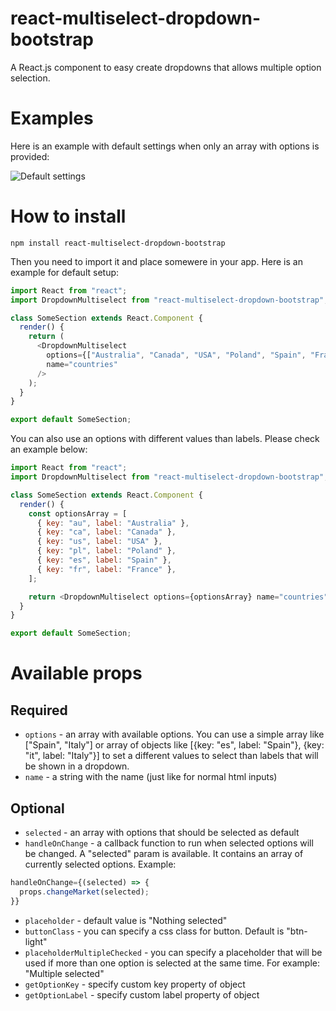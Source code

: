 # react-multiselect-dropdown-bootstrap

A React.js component to easy create dropdowns that allows multiple option selection.

# Examples

Here is an example with default settings when only an array with options is provided:

![Default settings](https://s6.gifyu.com/images/a6eab38b3456122ba.gif)

# How to install

```
npm install react-multiselect-dropdown-bootstrap
```

Then you need to import it and place somewere in your app. Here is an example for default setup:

```js
import React from "react";
import DropdownMultiselect from "react-multiselect-dropdown-bootstrap";

class SomeSection extends React.Component {
  render() {
    return (
      <DropdownMultiselect
        options={["Australia", "Canada", "USA", "Poland", "Spain", "France"]}
        name="countries"
      />
    );
  }
}

export default SomeSection;
```

You can also use an options with different values than labels. Please check an example below:

```js
import React from "react";
import DropdownMultiselect from "react-multiselect-dropdown-bootstrap";

class SomeSection extends React.Component {
  render() {
    const optionsArray = [
      { key: "au", label: "Australia" },
      { key: "ca", label: "Canada" },
      { key: "us", label: "USA" },
      { key: "pl", label: "Poland" },
      { key: "es", label: "Spain" },
      { key: "fr", label: "France" },
    ];

    return <DropdownMultiselect options={optionsArray} name="countries" />;
  }
}

export default SomeSection;
```

# Available props

## Required

- `options` - an array with available options. You can use a simple array like ["Spain", "Italy"] or array of objects like [{key: "es", label: "Spain"}, {key: "it", label: "Italy"}] to set a different values to select than labels that will be shown in a dropdown.
- `name` - a string with the name (just like for normal html inputs)

## Optional

- `selected` - an array with options that should be selected as default
- `handleOnChange` - a callback function to run when selected options will be changed. A "selected" param is available. It contains an array of currently selected options. Example:

```js
handleOnChange={(selected) => {
  props.changeMarket(selected);
}}
```

- `placeholder` - default value is "Nothing selected"
- `buttonClass` - you can specify a css class for button. Default is "btn-light"
- `placeholderMultipleChecked` - you can specify a placeholder that will be used if more than one option is selected at the same time. For example: "Multiple selected"
- `getOptionKey` - specify custom key property of object
- `getOptionLabel` - specify custom label property of object

